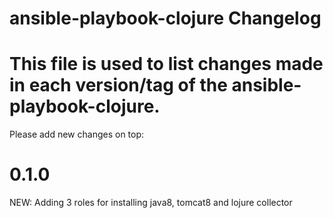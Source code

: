 # ansible-playbook-clojure Changelog

This file is used to list changes made in each version/tag of the ansible-playbook-clojure.
=======================================
Please add new changes on top:

# 0.1.0
NEW: Adding 3 roles for installing java8, tomcat8 and lojure collector
